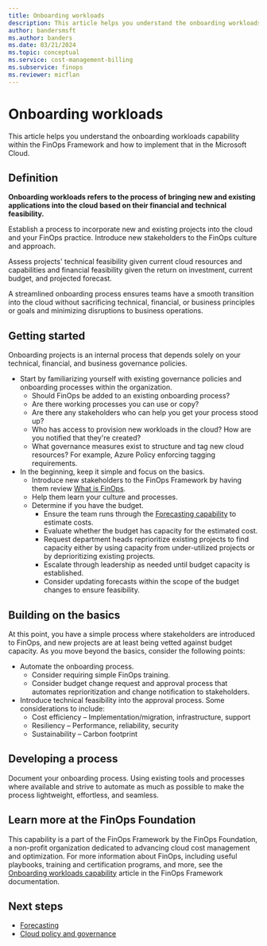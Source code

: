 ```yaml
---
title: Onboarding workloads
description: This article helps you understand the onboarding workloads capability within the FinOps Framework and how to implement that in the Microsoft Cloud.
author: bandersmsft
ms.author: banders
ms.date: 03/21/2024
ms.topic: conceptual
ms.service: cost-management-billing
ms.subservice: finops
ms.reviewer: micflan
---
```


# Onboarding workloads

This article helps you understand the onboarding workloads capability within the FinOps Framework and how to implement that in the Microsoft Cloud.

## Definition

**Onboarding workloads refers to the process of bringing new and existing applications into the cloud based on their financial and technical feasibility.**

Establish a process to incorporate new and existing projects into the cloud and your FinOps practice. Introduce new stakeholders to the FinOps culture and approach.

Assess projects' technical feasibility given current cloud resources and capabilities and financial feasibility given the return on investment, current budget, and projected forecast.

A streamlined onboarding process ensures teams have a smooth transition into the cloud without sacrificing technical, financial, or business principles or goals and minimizing disruptions to business operations.

## Getting started

Onboarding projects is an internal process that depends solely on your technical, financial, and business governance policies.

- Start by familiarizing yourself with existing governance policies and onboarding processes within the organization.
  - Should FinOps be added to an existing onboarding process?
  - Are there working processes you can use or copy?
  - Are there any stakeholders who can help you get your process stood up?
  - Who has access to provision new workloads in the cloud? How are you notified that they're created?
  - What governance measures exist to structure and tag new cloud resources? For example, Azure Policy enforcing tagging requirements.
- In the beginning, keep it simple and focus on the basics.
  - Introduce new stakeholders to the FinOps Framework by having them review [What is FinOps](overview-finops.md).
  - Help them learn your culture and processes.
  - Determine if you have the budget.
    - Ensure the team runs through the [Forecasting capability](capabilities-forecasting.md) to estimate costs.
    - Evaluate whether the budget has capacity for the estimated cost.
    - Request department heads reprioritize existing projects to find capacity either by using capacity from under-utilized projects or by deprioritizing existing projects.
    - Escalate through leadership as needed until budget capacity is established.
    - Consider updating forecasts within the scope of the budget changes to ensure feasibility.

## Building on the basics

At this point, you have a simple process where stakeholders are introduced to FinOps, and new projects are at least being vetted against budget capacity. As you move beyond the basics, consider the following points:

- Automate the onboarding process.
  - Consider requiring simple FinOps training.
  - Consider budget change request and approval process that automates reprioritization and change notification to stakeholders.
- Introduce technical feasibility into the approval process. Some considerations to include:
  - Cost efficiency – Implementation/migration, infrastructure, support
  - Resiliency – Performance, reliability, security
  - Sustainability – Carbon footprint

## Developing a process

Document your onboarding process. Using existing tools and processes where available and strive to automate as much as possible to make the process lightweight, effortless, and seamless.

## Learn more at the FinOps Foundation

This capability is a part of the FinOps Framework by the FinOps Foundation, a non-profit organization dedicated to advancing cloud cost management and optimization. For more information about FinOps, including useful playbooks, training and certification programs, and more, see the [Onboarding workloads capability](https://www.finops.org/framework/capabilities/onboarding-workloads/) article in the FinOps Framework documentation.

## Next steps

- [Forecasting](capabilities-forecasting.md)
- [Cloud policy and governance](capabilities-policy.md)
